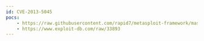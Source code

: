 ```yaml
---
id: CVE-2013-5045
pocs:
    - https://raw.githubusercontent.com/rapid7/metasploit-framework/master/modules/exploits/windows/local/ms13_097_ie_registry_symlink.rb
    - https://www.exploit-db.com/raw/33893
---
```

